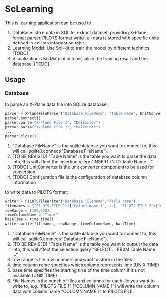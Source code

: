 # ScLearning
This is learning application can be used to
1. DataBase: store data in SQLite, extract dataset, providing X-Plane format parser, PILOTS format writer, all data is stored with specific units defined in column information table.
2. Learning Model: Use Sci-kit to train the model by different technics. [TODO]
3. Visualization: Use Matplotlib to visualize the training result and the database. [TODO]

## Usage
### Database
to parse an X-Plane data file into SQLite database:
~~~python
parser = XPlaneFileParser("Database FileName", "Table Name", UnitConverter, "Configuration File")
parser.connect()
parser.parse("X-Plane File 1", "Delimiter")
parser.parse("X-Plane File 2", "Delimiter")
...
parser.close()
~~~
1. "Database FileName" is the sqlite databse you want to connect to, this will call sqlite3.connect("Database FileName").
2. [TO BE REVISED] "Table Name" is the table you want to parse the data into, this will affect the insertion query "INSERT INTO Table Name ..."
3. [TODO] UnitConverter is the unit converter component to be used for conversion.
4. [TODO] Configuration file is the configuration of database column information

to write data to PILOTS format:
~~~python
writer = PILOTSFileWriter("Database FileName","Table Name")
filenames = {"PILOTS FILE 1":["Column name 1",...], "PILOTS FILE 2":["Column name 1", "Column name 2",...],...}
rowRange = [100,200]
timeColumnName = "Timer"
baseTime = time.time()
writer.write(filenames, rowRange, timeColumnName, baseTime)
~~~
1. "Database FileName" is the sqlite databse you want to connect to, this will call sqlite3.connect("Database FileName").
2. [TO BE REVISED] "Table Name" is the table you want to output the data into, this will affect the selection query "SELECT ... FROM Table Name ..."
3. row range is the row numbers you want to store in the files
4. time column name specifies which column represents time (UNIX TIME)
5. base time specifies the starting time of the time column if it's not available (UNIX TIME)
6. File Names is the bunch of files and columns for each file you want to write to, e.g. "PILOTS FILE 1":["COLUMN NAME 1"] will write the column data with column name "COLUMN NAME 1" to PILOTS FILE. 
